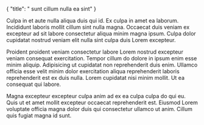 {
  "title": " sunt cillum nulla ea sint"
}

Culpa in et aute nulla aliqua duis qui id. Ex culpa in amet ea laborum. Incididunt laboris mollit cillum sint nulla magna. Occaecat duis veniam ex excepteur ad sit labore consectetur aliqua minim magna ipsum. Culpa dolor cupidatat nostrud veniam elit nulla sint culpa duis Lorem excepteur.

Proident proident veniam consectetur labore Lorem nostrud excepteur veniam consequat exercitation. Tempor cillum do dolore in ipsum enim esse minim aliquip. Adipisicing ut cupidatat non reprehenderit duis enim. Ullamco officia esse velit minim dolor exercitation aliqua reprehenderit laboris reprehenderit est ex duis nulla. Lorem cupidatat nisi minim mollit. Ut ea consequat qui labore.

Magna excepteur excepteur culpa anim ad ex ea culpa culpa do qui eu. Quis ut et amet mollit excepteur occaecat reprehenderit est. Eiusmod Lorem voluptate officia magna dolor duis qui consectetur ullamco ut anim. Cillum quis fugiat magna id sunt.